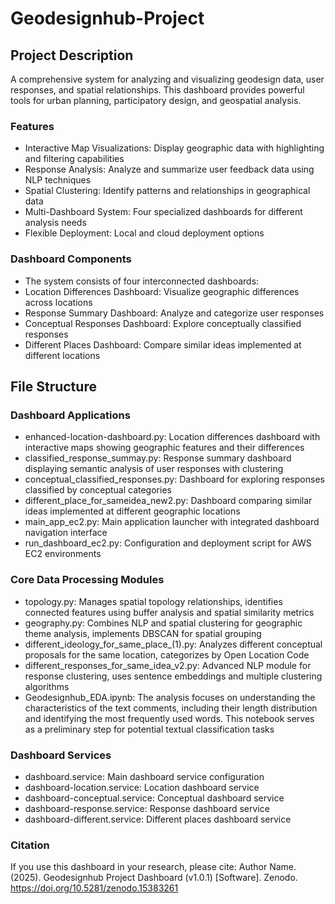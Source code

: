 # Geodesignhub-Project

## Project Description
A comprehensive system for analyzing and visualizing geodesign data, user responses, and spatial relationships. This dashboard provides powerful tools for urban planning, participatory design, and geospatial analysis.

### Features
- Interactive Map Visualizations: Display geographic data with highlighting and filtering capabilities
- Response Analysis: Analyze and summarize user feedback data using NLP techniques
- Spatial Clustering: Identify patterns and relationships in geographical data
- Multi-Dashboard System: Four specialized dashboards for different analysis needs
- Flexible Deployment: Local and cloud deployment options

### Dashboard Components
- The system consists of four interconnected dashboards:
- Location Differences Dashboard: Visualize geographic differences across locations
- Response Summary Dashboard: Analyze and categorize user responses
- Conceptual Responses Dashboard: Explore conceptually classified responses
- Different Places Dashboard: Compare similar ideas implemented at different locations

## File Structure
### Dashboard Applications
- enhanced-location-dashboard.py: Location differences dashboard with interactive maps showing geographic features and their differences
- classified_response_summay.py: Response summary dashboard displaying semantic analysis of user responses with clustering
- conceptual_classified_responses.py: Dashboard for exploring responses classified by conceptual categories
- different_place_for_sameidea_new2.py: Dashboard comparing similar ideas implemented at different geographic locations
- main_app_ec2.py: Main application launcher with integrated dashboard navigation interface
- run_dashboard_ec2.py: Configuration and deployment script for AWS EC2 environments

### Core Data Processing Modules
- topology.py: Manages spatial topology relationships, identifies connected features using buffer analysis and spatial similarity metrics
- geography.py: Combines NLP and spatial clustering for geographic theme analysis, implements DBSCAN for spatial grouping
- different_ideology_for_same_place_(1).py: Analyzes different conceptual proposals for the same location, categorizes by Open Location Code
- different_responses_for_same_idea_v2.py: Advanced NLP module for response clustering, uses sentence embeddings and multiple clustering algorithms
- Geodesignhub_EDA.ipynb: The analysis focuses on understanding the characteristics of the text comments, including their length distribution and identifying the most frequently used words. This notebook serves as a preliminary step for potential textual classification tasks

### Dashboard Services
- dashboard.service: Main dashboard service configuration
- dashboard-location.service: Location dashboard service
- dashboard-conceptual.service: Conceptual dashboard service
- dashboard-response.service: Response dashboard service
- dashboard-different.service: Different places dashboard service

### Citation
If you use this dashboard in your research, please cite:
Author Name. (2025). Geodesignhub Project Dashboard (v1.0.1) [Software]. Zenodo. https://doi.org/10.5281/zenodo.15383261
